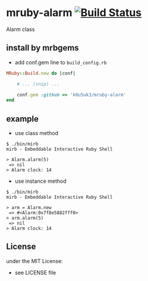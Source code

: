 # mruby-alarm   [![Build Status](https://travis-ci.org/k0u5uk3/mruby-alarm.png?branch=master)](https://travis-ci.org/k0u5uk3/mruby-alarm)
Alarm class
## install by mrbgems
- add conf.gem line to `build_config.rb`

```ruby
MRuby::Build.new do |conf|

    # ... (snip) ...

    conf.gem :github => 'k0u5uk3/mruby-alarm'
end
```
## example

 * use class method

```
$ ./bin/mirb
mirb - Embeddable Interactive Ruby Shell

> Alarm.alarm(5)
 => nil
> Alarm clock: 14
```

 * use instance method

```
$ ./bin/mirb
mirb - Embeddable Interactive Ruby Shell

> arm = Alarm.new
 => #<Alarm:0x7f8e5882fff0>
> arm.alarm(5)
 => nil
> Alarm clock: 14
```

## License
under the MIT License:
- see LICENSE file
